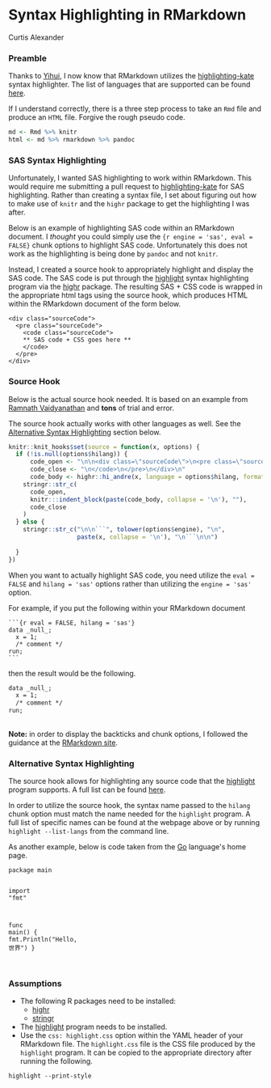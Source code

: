 # Syntax Highlighting in RMarkdown
Curtis Alexander  

### Preamble
Thanks to [Yihui](https://github.com/yihui/knitr/issues/1185), I now know that RMarkdown utilizes the [highlighting-kate](https://github.com/jgm/highlighting-kate) syntax highlighter.  The list of languages that are supported can be found [here](https://github.com/jgm/highlighting-kate/tree/master/xml).

If I understand correctly, there is a three step process to take an `Rmd` file and produce an `HTML` file.  Forgive the rough pseudo code.


```r
md <- Rmd %>% knitr
html <- md %>% rmarkdown %>% pandoc
```

### SAS Syntax Highlighting 
Unfortunately, I wanted SAS highlighting to work within RMarkdown. This would require me submitting a pull request to [highlighting-kate](https://github.com/jgm/highlighting-kate) for SAS highlighting.  Rather than creating a syntax file, I set about figuring out how to make use of `knitr` and the `highr` package to get the highlighting I was after.

Below is an example of highlighting SAS code within an RMarkdown document.  I _thought_ you could simply use the `{r engine = 'sas', eval = FALSE}` chunk options to highlight SAS code.  Unfortunately this does not work as the highlighting is being done by `pandoc` and not `knitr`.

Instead, I created a source hook to appropriately highlight and display the SAS code.  The SAS code is put through the [highlight](http://www.andre-simon.de/doku/highlight/en/highlight.php) syntax highlighting program via the [highr](https://cran.r-project.org/web/packages/highr/index.html) package.  The resulting SAS + CSS code is wrapped in the appropriate html tags using the source hook, which produces HTML within the RMarkdown document of the form below.

```
<div class="sourceCode">
  <pre class="sourceCode">
    <code class="sourceCode">
    ** SAS code + CSS goes here **
    </code>
  </pre> 
</div>
```

### Source Hook
Below is the actual source hook needed.  It is based on an example from [Ramnath Vaidyanathan](http://ramnathv.github.io/posts/verbatim-chunks-knitr/index.html) and **tons** of trial and error.

The source hook actually works with other languages as well.  See the [Alternative Syntax Highlighting](#alternative-syntax-highlighting) section below.


```r
knitr::knit_hooks$set(source = function(x, options) {
  if (!is.null(options$hilang)) {
      code_open <- "\n\n<div class=\"sourceCode\">\n<pre class=\"sourceCode\">\n<code class=\"sourceCode\">"
      code_close <- "\n</code>\n</pre>\n</div>\n"
      code_body <- highr::hi_andre(x, language = options$hilang, format = "html")
    stringr::str_c(
      code_open,
      knitr:::indent_block(paste(code_body, collapse = '\n'), ""),
      code_close
    )
  } else {
    stringr::str_c("\n\n```", tolower(options$engine), "\n",
                   paste(x, collapse = '\n'), "\n```\n\n")
      
  }
})
```

When you want to actually highlight SAS code, you need utilize the `eval = FALSE` and `hilang = 'sas'` options rather than utilizing the `engine = 'sas'` option.

For example, if you put the following within your RMarkdown document 

<div class="sourceCode"><pre class="sourceCode"><code class="sourceCode">```{r eval = FALSE, hilang = 'sas'}
data _null_;
  x = 1;
  /* comment */
run;
```</code></pre></div>

then the result would be the following.


<div class="sourceCode">
<pre class="sourceCode">
<code class="sourceCode"><span class="hl kwb">data</span> _null_<span class="hl opt">;</span>
  x <span class="hl opt">=</span> <span class="hl num">1</span><span class="hl opt">;</span>
  <span class="hl com">/* comment */</span>
<span class="hl kwb">run</span><span class="hl opt">;</span>
</code>
</pre>
</div>

**Note:** in order to display the backticks and chunk options, I followed the guidance at the [RMarkdown site](http://rmarkdown.rstudio.com/articles_verbatim.html).

### Alternative Syntax Highlighting
The source hook allows for highlighting any source code that the [highlight](http://www.andre-simon.de/doku/highlight/en/highlight.php) program supports.  A full list can be found [here](http://www.andre-simon.de/doku/highlight/en/langs.php).

In order to utilize the source hook, the syntax name passed to the `hilang` chunk option must match the name needed for the `highlight` program.  A full list of specific names can be found at the webpage above or by running `highlight --list-langs` from the command line.

As another example, below is code taken from the [Go](https://golang.org/) language's home page.



<div class="sourceCode">
<pre class="sourceCode">
<code class="sourceCode"><span class="hl kwa">package</span> main

<span class="hl kwa">import</span> <span class="hl str">&quot;fmt&quot;</span>

<span class="hl kwa">func</span> <span class="hl kwd">main</span><span class="hl opt">() {</span>
	fmt<span class="hl opt">.</span><span class="hl kwd">Println</span><span class="hl opt">(</span><span class="hl str">&quot;Hello, 世界&quot;</span><span class="hl opt">)</span>
<span class="hl opt">}</span>
</code>
</pre>
</div>

### Assumptions
* The following R packages need to be installed:
    * [highr](https://cran.r-project.org/web/packages/highr/index.html)
    * [stringr](https://cran.r-project.org/web/packages/stringr/index.html)
* The [highlight](http://www.andre-simon.de/doku/highlight/en/highlight.php) program needs to be installed.
* Use the `css: highlight.css` option within the YAML header of your RMarkdown file.  The `highlight.css` file is the CSS file produced by the `highlight` program.  It can be copied to the appropriate directory after running the following.

```
highlight --print-style
```
